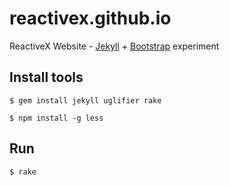 reactivex.github.io
===================

ReactiveX Website - [Jekyll](http://jekyllrb.com/) + [Bootstrap](http://getbootstrap.com/) experiment

Install tools
--------------

```
$ gem install jekyll uglifier rake
```

```
$ npm install -g less
```

Run
---

```
$ rake
```

